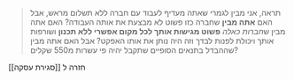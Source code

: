 >תראה, אני מבין לגמרי שאתה מעדיף לעבוד עם חברה ללא תשלום מראש,
>אבל האם **אתה מבין** שחברה כזו פשוט לא מבצעת את אותה העבודה?
>האם אתה מבין ש*חברות כאלה* **פשוט מגישות אותך לכל מקום אפשרי ללא תכנון** ושורפות אותך ויכולת לפנות לבדך וזה היה נותן את אותו האפקט?
>אבל האם אתה מבין שההבדל בתנאים הסופיים שתקבל יהיה פי עשרות מ550 שקלים?

חזרה ל [[סגירת עסקה]]
